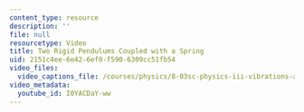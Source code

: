 ```yaml
---
content_type: resource
description: ''
file: null
resourcetype: Video
title: Two Rigid Pendulums Coupled with a Spring
uid: 2151c4ee-6e42-6ef0-f590-6309cc51fb54
video_files:
  video_captions_file: /courses/physics/8-03sc-physics-iii-vibrations-and-waves-fall-2016/part-i-mechanical-vibrations-and-waves/lecture-5/copy_of_lecture-5-video/I0YACDaY-ww.vtt
video_metadata:
  youtube_id: I0YACDaY-ww
---
```

